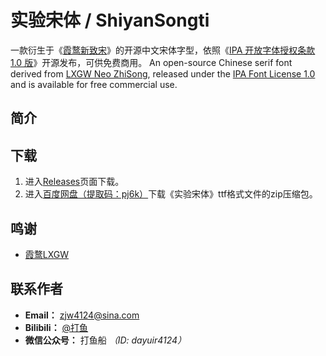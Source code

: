 # 实验宋体 / ShiyanSongti
一款衍生于《[霞鹜新致宋](https://github.com/lxgw/LxgwNeoZhiSong)》的开源中文宋体字型，依照《[IPA 开放字体授权条款 1.0 版](https://opensource.org/licenses/IPA/)》开源发布，可供免费商用。
An open-source Chinese serif font derived from [LXGW Neo ZhiSong](https://github.com/lxgw/LxgwNeoZhiSong), released under the [IPA Font License 1.0](https://opensource.org/licenses/IPA/) and is available for free commercial use.

## 简介

## 下载
1. 进入[Releases](https://github.com/Fisher4124/ShiyanSongti/releases)页面下载。
2. 进入[百度网盘（提取码：pj6k）](https://pan.baidu.com/s/10WNrKRvXhPI_NzVI5fIfdA?pwd=pj6k)下载《实验宋体》ttf格式文件的zip压缩包。

## 鸣谢
- [霞鹜LXGW](https://lxgw.github.io/)

## 联系作者
- **Email：** zjw4124@sina.com
- **Bilibili：** [@打鱼](https://space.bilibili.com/1583446978)
- **微信公众号：** 打鱼船 *（ID: dayuir4124）*
